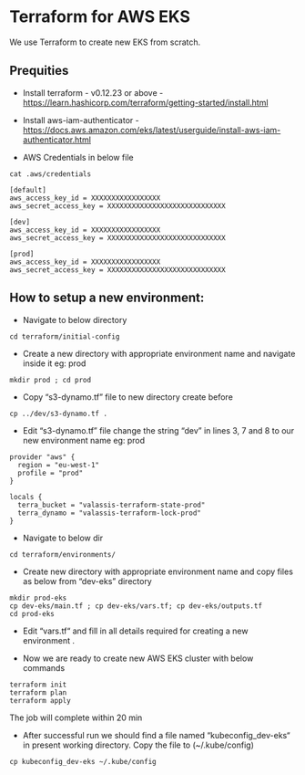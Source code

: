 # Terraform for AWS EKS

We use Terraform to create new EKS from scratch.

## Prequities
* Install terraform - v0.12.23 or above - https://learn.hashicorp.com/terraform/getting-started/install.html

* Install  aws-iam-authenticator - https://docs.aws.amazon.com/eks/latest/userguide/install-aws-iam-authenticator.html

* AWS Credentials in below file

```
cat .aws/credentials

[default]
aws_access_key_id = XXXXXXXXXXXXXXXXX
aws_secret_access_key = XXXXXXXXXXXXXXXXXXXXXXXXXXXXX

[dev]
aws_access_key_id = XXXXXXXXXXXXXXXXX
aws_secret_access_key = XXXXXXXXXXXXXXXXXXXXXXXXXXXXX

[prod]
aws_access_key_id = XXXXXXXXXXXXXXXXX
aws_secret_access_key = XXXXXXXXXXXXXXXXXXXXXXXXXXXXX
```

## How to setup a new environment:

* Navigate to below directory
```
cd terraform/initial-config
```

* Create a new directory with appropriate environment name and navigate inside it eg: prod
```
mkdir prod ; cd prod
```

* Copy “s3-dynamo.tf” file to new directory create before
```
cp ../dev/s3-dynamo.tf .
```

* Edit  “s3-dynamo.tf” file change the string “dev” in lines 3, 7 and 8 to our new environment name eg: prod
```
provider "aws" {
  region = "eu-west-1"
  profile = "prod"
}

locals {
  terra_bucket = "valassis-terraform-state-prod"
  terra_dynamo = "valassis-terraform-lock-prod"
}
```

* Navigate to below dir
```
cd terraform/environments/
```

* Create new directory with appropriate environment name and copy files as below from “dev-eks” directory
```
mkdir prod-eks
cp dev-eks/main.tf ; cp dev-eks/vars.tf; cp dev-eks/outputs.tf
cd prod-eks
```

* Edit  “vars.tf“ and fill in all details required for creating a new environment .

* Now we are ready to create new AWS EKS cluster with below commands
```
terraform init
terraform plan
terraform apply
```
The job will complete within 20 min

* After successful run we should find a file named “kubeconfig_dev-eks“ in present working directory. Copy the file to (~/.kube/config)
```
cp kubeconfig_dev-eks ~/.kube/config
```
